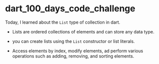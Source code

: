 # dart_100_days_code_challenge

Today, I learned about the `List` type of collection in dart.

- Lists are ordered collections of elements and can store any data type.

- you can create lists using the `List` constructor or list literals.

- Access elements by index, modify elements, ad perform various operations such as adding, removing,
    and sorting elements.
